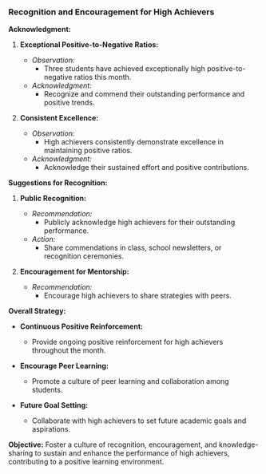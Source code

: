 ### **Recognition and Encouragement for High Achievers**

**Acknowledgment:**
1. **Exceptional Positive-to-Negative Ratios:**
   - *Observation:*
     - Three students have achieved exceptionally high positive-to-negative ratios this month.
   - *Acknowledgment:*
     - Recognize and commend their outstanding performance and positive trends.

2. **Consistent Excellence:**
   - *Observation:*
     - High achievers consistently demonstrate excellence in maintaining positive ratios.
   - *Acknowledgment:*
     - Acknowledge their sustained effort and positive contributions.

**Suggestions for Recognition:**
1. **Public Recognition:**
   - *Recommendation:*
     - Publicly acknowledge high achievers for their outstanding performance.
   - *Action:*
     - Share commendations in class, school newsletters, or recognition ceremonies.

2. **Encouragement for Mentorship:**
   - *Recommendation:*
     - Encourage high achievers to share strategies with peers.

**Overall Strategy:**
- **Continuous Positive Reinforcement:**
   - Provide ongoing positive reinforcement for high achievers throughout the month.

- **Encourage Peer Learning:**
   - Promote a culture of peer learning and collaboration among students.

- **Future Goal Setting:**
   - Collaborate with high achievers to set future academic goals and aspirations.

**Objective:**
Foster a culture of recognition, encouragement, and knowledge-sharing to sustain and enhance the performance of high achievers, contributing to a positive learning environment.